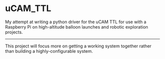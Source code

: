 # uCAM_TTL
My attempt at writing a python driver for the uCAM TTL for use with a Raspberry Pi on high-altitude balloon launches and robotic exploration projects.  

--------  

This project will focus more on getting a working system together rather than building a highly-configurable system.
